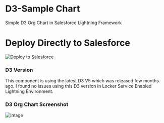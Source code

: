 # D3-Sample Chart
Simple D3 Org Chart in Salesforce Lightning Framework

# Deploy Directly to Salesforce

<a href="https://githubsfdeploy.herokuapp.com">
  <img alt="Deploy to Salesforce"
       src="https://raw.githubusercontent.com/afawcett/githubsfdeploy/master/deploy.png">
</a>

### D3 Version
This component is using the latest D3 V5 which was released few months ago.
I found no issues using this D3 version in Locker Service Enabled Lightning Environment.

### D3 Org Chart Screenshot

![image](https://user-images.githubusercontent.com/2145211/48094315-d7d7c980-e1df-11e8-917a-aeefa865cfb1.png)
